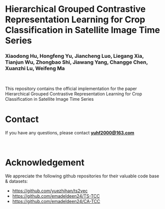 # Hierarchical Grouped Contrastive Representation Learning for Crop Classification in Satellite Image Time Series

### Xiaodong Hu, Hongfeng Yu, Jiancheng Luo, Liegang Xia, Tianjun Wu, Zhongbao Shi, Jiawang Yang, Changge Chen, Xuanzhi Lu, Weifeng Ma

<br>

This repository contains the official implementation for the paper Hierarchical Grouped Contrastive Representation Learning for Crop Classification in Satellite Image Time Series

# Contact

If you have any questions, please contact **yuhf2000@163.com**

<br>

# Acknowledgement

We appreciate the following github repositories for their valuable code base & datasets:

- https://github.com/yuezhihan/ts2vec
- https://github.com/emadeldeen24/TS-TCC
- https://github.com/emadeldeen24/CA-TCC
